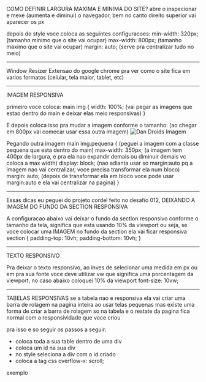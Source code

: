 COMO DEFINIR LARGURA MAXIMA E MINIMA DO SITE?
abre o inspecionar e mexe (aumenta e diminui) o navegador, bem no canto direito superior vai aparecer os px

depois do style voce coloca as seguintes configuracoes:
min-width: 320px; (tamanho minimo que o site vai ocupar)
max-width: 800px; (tamanho maximo que o site vai ocupar)
margin: auto;  (serve pra centralizar tudo no meio)

_________________________________________________________________________________________________________
Window Resizer
Extensao do google chrome pra ver como o site fica em varios formatos (celular, tela maior, tablet, etc)

_________________________________________________________________________________________________________
IMAGEM RESPONSIVA

primeiro voce coloca:
main img {
    width: 100%; (vai pegar as imagens que estao dentro do main e deixar elas meio responsivas)
}

E depois coloca isso pra mudar a imagem conforme o tamanho:
<picture>
    <source media="(max-width: 600px)" srcset="dan-droids-pq" type="image/png"> (ao chegar em 800px vai comecar usar essa outra imagem)
    <img src="dan-droids.png" alt="Dan Droids Imagem">
</picture>

Pegando outra imagem
main img.pequena { (peguei a imagem com a classe pequena que esta dentro do main)
    max-width: 350px; (a imagem tem 400px de largura, e pra ela nao expandir demais ou diminuir demais vc coloca a max width)
    display: block; (nao adianta usar so margin:auto pq a imagem nao vai centralizar, voce precisa transformar ela num bloco)
    margin: auto; (depois de transformar ela em bloco voce pode usar margin:auto e ela vai centralizar na pagina)
}

________________________________________________________________________________________________________
Essas dicas eu peguei do projeto cordel feito no desafio 012, DEIXANDO A IMAGEM DO FUNDO DA SECTION RESPONSIVA

A configuracao abaixo vai deixar o fundo da section responsivo conforme o tamanho da tela, significa que esta usando 10% da viewport
ou seja, se voce colocar uma IMAGEM no fundo da section ela vai ficar responsiva
section {
    padding-top: 10vh;
    padding-bottom: 10vh;
}

__________________________________________________________________________________________________________
TEXTO RESPONSIVO

Pra deixar o texto responsivo, ao inves de selecionar uma medida em px ou em pra sua fonte voce deve utilizar vw que significa uma porcentagem da viewport, no caso abaixo coloquei 10% da viewport
font-size: 10vw;

__________________________________________________________________________________________________________
TABELAS RESPONSIVAS
se a tabela nao e responsiva ela vai criar uma barra de rolagem na pagina inteira ao usar telas pequenas
mas existe uma forma de criar a barra de rolagem so na tabela e o restate da pagina fica normal com a responsividade que voce criou

pra isso e so seguir os passos a seguir:
- coloca toda a sua table dentro de uma div
- coloca um id na sua div
- no style seleciona a div com o id criado
- coloca a tag css overflow-x: scroll;

exemplo
<style>
div#container {
            overflow-x: scroll;
}
</style>